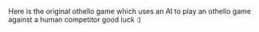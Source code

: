 Here is the original othello game which uses an AI to play an othello game against a human competitor good luck :)
